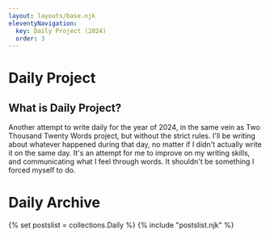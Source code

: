```yaml
---
layout: layouts/base.njk
eleventyNavigation:
  key: Daily Project (2024)
  order: 3
---
```


# Daily Project

## What is Daily Project?

Another attempt to write daily for the year of 2024, in the same vein as Two Thousand Twenty Words project, but without the strict rules. I'll be writing about whatever happened during that day, no matter if I didn't actually write it on the same day. It's an attempt for me to improve on my writing skills, and communicating what I feel through words. It shouldn't be something I forced myself to do.

# Daily Archive

{% set postslist = collections.Daily %}
{% include "postslist.njk" %}